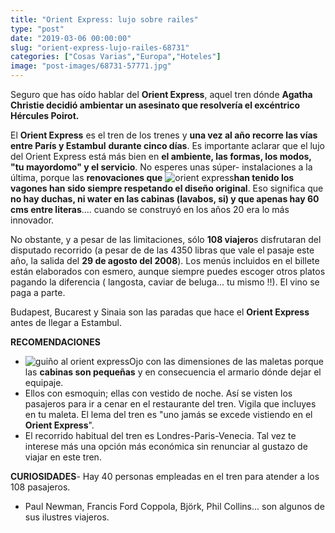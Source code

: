 ```yaml
---
title: "Orient Express: lujo sobre railes"
type: "post"
date: "2019-03-06 00:00:00"
slug: "orient-express-lujo-railes-68731"
categories: ["Cosas Varias","Europa","Hoteles"]
image: "post-images/68731-57771.jpg"
---
```


Seguro que has oído hablar del **Orient Express**, aquel tren dónde **Agatha Christie decidió ambientar un asesinato que resolvería el excéntrico Hércules Poirot.**  
  
El **Orient Express** es el tren de los trenes y **una vez al año recorre las vías entre París y Estambul** **durante cinco días**. Es importante aclarar que el lujo del Orient Express está más bien en **el ambiente, las formas, los modos, "tu mayordomo" y el servicio**. No esperes unas súper- instalaciones a la última, porque las **renovaciones que** ![orient express](post-images/68731-57771.jpg "orient express")**han tenido los vagones han sido siempre respetando el diseño original**. Eso significa que **no hay duchas, ni water en las cabinas (lavabos, si) y que apenas hay 60 cms entre literas**.... cuando se construyó en los años 20 era lo más innovador.  
  
No obstante, y a pesar de las limitaciones, sólo **108 viajero**s disfrutaran del disputado recorrido (a pesar de de las 4350 libras que vale el pasaje este año, la salida del **29 de agosto del 2008**). Los menús incluidos en el billete están elaborados con esmero, aunque siempre puedes escoger otros platos pagando la diferencia ( langosta, caviar de beluga... tu mismo !!). El vino se paga a parte.  
  
Budapest, Bucarest y Sinaia son las paradas que hace el **Orient Express** antes de llegar a Estambul.  
  
**RECOMENDACIONES**

- ![guiño al orient express](post-images/68731-57767.jpg "guiño al orient express")Ojo con las dimensiones de las maletas porque las **cabinas son pequeñas** y en consecuencia el armario dónde dejar el equipaje.
- Ellos con esmoquin; ellas con vestido de noche. Así se visten los pasajeros para ir a cenar en el restaurante del tren. Vigila que incluyes en tu maleta. El lema del tren es "uno jamás se excede vistiendo en el **Orient Express**".
- El recorrido habitual del tren es Londres-Paris-Venecia. Tal vez te interese más una opción más económica sin renunciar al gustazo de viajar en este tren.

**CURIOSIDADES**- Hay 40 personas empleadas en el tren para atender a los 108 pasajeros.
- Paul Newman, Francis Ford Coppola, Björk, Phil Collins... son algunos de sus ilustres viajeros.
